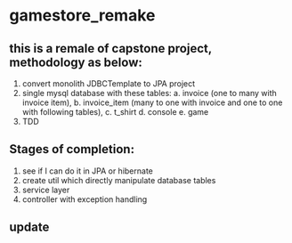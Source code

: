 # gamestore_remake

## this is a remale of capstone project, methodology as below:
1.  convert monolith JDBCTemplate to JPA project
2.  single mysql database with these tables:
    a. invoice (one to many with invoice item),
    b. invoice_item (many to one with invoice and one to one with following tables),
    c. t_shirt
    d. console
    e. game
3.  TDD

## Stages of completion:
1. see if I can do it in JPA or hibernate
2. create util which directly manipulate database tables
3. service layer
4. controller with exception handling

## update
